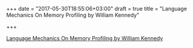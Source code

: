 +++
date = "2017-05-30T18:55:06+03:00"
draft = true
title = "Language Mechanics On Memory Profiling by William Kennedy"

+++

<p><a href="https://www.goinggo.net/2017/06/language-mechanics-on-memory-profiling.html">Language Mechanics On Memory Profiling by William Kennedy</a></p>